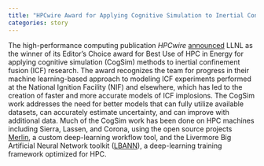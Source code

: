 ```yaml
---
title: "HPCwire Award for Applying Cognitive Simulation to Inertial Confinement Fusion"
categories: story
---
```


The high-performance computing publication *HPCwire* [announced](https://www.llnl.gov/article/49241/llnl-researchers-win-hpcwire-award-applying-cognitive-simulation-inertial-confinement) LLNL as the winner of its Editor’s Choice award for Best Use of HPC in Energy for applying cognitive simulation (CogSim) methods to inertial confinement fusion (ICF) research. The award recognizes the team for progress in their machine learning-based approach to modeling ICF experiments performed at the National Ignition Facility (NIF) and elsewhere, which has led to the creation of faster and more accurate models of ICF implosions. The CogSim work addresses the need for better models that can fully utilize available datasets, can accurately estimate uncertainty, and can improve with additional data. Much of the CogSim work has been done on HPC machines including Sierra, Lassen, and Corona, using the open source projects [Merlin](https://github.com/LLNL/merlin), a custom deep-learning workflow tool, and the Livermore Big Artificial Neural Network toolkit ([LBANN](https://github.com/LLNL/lbann)), a deep-learning training framework optimized for HPC.
